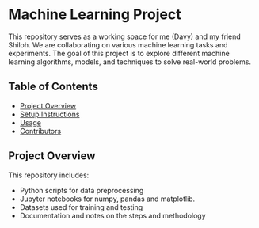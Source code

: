 # Machine Learning Project

This repository serves as a working space for me (Davy) and my friend Shiloh. We are collaborating on various machine learning tasks and experiments. The goal of this project is to explore different machine learning algorithms, models, and techniques to solve real-world problems.

## Table of Contents
- [Project Overview](#project-overview)
- [Setup Instructions](#setup-instructions)
- [Usage](#usage)
- [Contributors](#contributors)

## Project Overview
This repository includes:
- Python scripts for data preprocessing
- Jupyter notebooks for numpy, pandas and matplotlib.
- Datasets used for training and testing
- Documentation and notes on the steps and methodology
